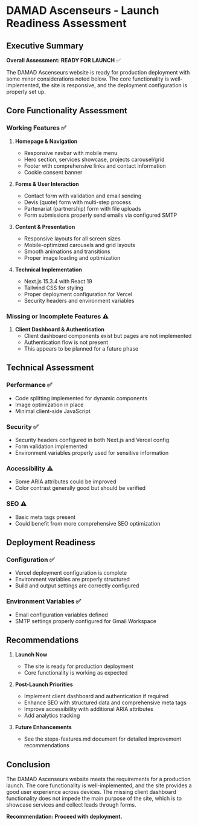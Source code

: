 # DAMAD Ascenseurs - Launch Readiness Assessment

## Executive Summary

**Overall Assessment: READY FOR LAUNCH** ✅

The DAMAD Ascenseurs website is ready for production deployment with some minor considerations noted below. The core functionality is well-implemented, the site is responsive, and the deployment configuration is properly set up.

## Core Functionality Assessment

### Working Features ✅

1. **Homepage & Navigation**
   - Responsive navbar with mobile menu
   - Hero section, services showcase, projects carousel/grid
   - Footer with comprehensive links and contact information
   - Cookie consent banner

2. **Forms & User Interaction**
   - Contact form with validation and email sending
   - Devis (quote) form with multi-step process
   - Partenariat (partnership) form with file uploads
   - Form submissions properly send emails via configured SMTP

3. **Content & Presentation**
   - Responsive layouts for all screen sizes
   - Mobile-optimized carousels and grid layouts
   - Smooth animations and transitions
   - Proper image loading and optimization

4. **Technical Implementation**
   - Next.js 15.3.4 with React 19
   - Tailwind CSS for styling
   - Proper deployment configuration for Vercel
   - Security headers and environment variables

### Missing or Incomplete Features ⚠️

1. **Client Dashboard & Authentication**
   - Client dashboard components exist but pages are not implemented
   - Authentication flow is not present
   - This appears to be planned for a future phase

## Technical Assessment

### Performance ✅
- Code splitting implemented for dynamic components
- Image optimization in place
- Minimal client-side JavaScript

### Security ✅
- Security headers configured in both Next.js and Vercel config
- Form validation implemented
- Environment variables properly used for sensitive information

### Accessibility ⚠️
- Some ARIA attributes could be improved
- Color contrast generally good but should be verified

### SEO ⚠️
- Basic meta tags present
- Could benefit from more comprehensive SEO optimization

## Deployment Readiness

### Configuration ✅
- Vercel deployment configuration is complete
- Environment variables are properly structured
- Build and output settings are correctly configured

### Environment Variables ✅
- Email configuration variables defined
- SMTP settings properly configured for Gmail Workspace

## Recommendations

1. **Launch Now**
   - The site is ready for production deployment
   - Core functionality is working as expected

2. **Post-Launch Priorities**
   - Implement client dashboard and authentication if required
   - Enhance SEO with structured data and comprehensive meta tags
   - Improve accessibility with additional ARIA attributes
   - Add analytics tracking

3. **Future Enhancements**
   - See the steps-features.md document for detailed improvement recommendations

## Conclusion

The DAMAD Ascenseurs website meets the requirements for a production launch. The core functionality is well-implemented, and the site provides a good user experience across devices. The missing client dashboard functionality does not impede the main purpose of the site, which is to showcase services and collect leads through forms.

**Recommendation: Proceed with deployment.**
